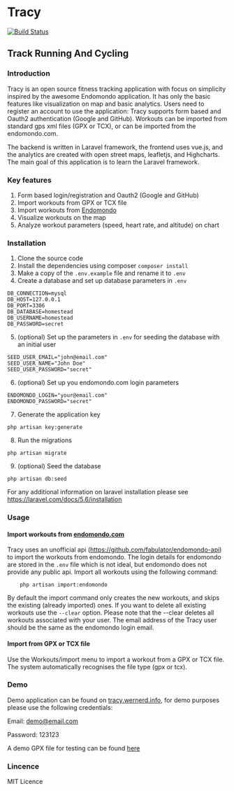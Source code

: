 # Tracy

[![Build Status](https://travis-ci.com/daniel-werner/tracy.svg?branch=master)](https://travis-ci.com/daniel-werner/tracy)

## Track Running And Cycling

### Introduction
Tracy is an open source fitness tracking application with focus on simplicity 
inspired by the awesome Endomondo application. 
It has only the basic features like visualization on map and basic analytics.
Users need to register an account to use the application: Tracy supports form
based and Oauth2 authentication (Google and GitHub).
Workouts can be imported from standard gps xml files (GPX or TCX), 
or can be imported from the endomondo.com.


The backend is written in Laravel framework, the frontend uses vue.js, and the analytics
are created with open street maps, leafletjs, and Highcharts.
The main goal of this application is to learn the Laravel framework.

### Key features
1. Form based login/registration and Oauth2 (Google and GitHub)
2. Import workouts from GPX or TCX file
3. Import workouts from [Endomondo](http://endomondo.com)
4. Visualize workouts on the map
5. Analyze workout parameters (speed, heart rate, and altitude) on chart

### Installation
1. Clone the source code
2. Install the dependencies using composer `composer install`
3. Make a copy of the `.env.example` file and rename it to `.env`
4. Create a database and set up database parameters in `.env`

```
DB_CONNECTION=mysql
DB_HOST=127.0.0.1
DB_PORT=3306
DB_DATABASE=homestead
DB_USERNAME=homestead
DB_PASSWORD=secret
```

5. (optional) Set up the parameters in `.env` for seeding the database with an initial
user

```
SEED_USER_EMAIL="john@email.com"
SEED_USER_NAME="John Doe"
SEED_USER_PASSWORD="secret"
```

6. (optional) Set up you endomondo.com login parameters

```
ENDOMONDO_LOGIN="your@email.com"
ENDOMONDO_PASSWORD="secret"
```

7. Generate the application key

 ```
 php artisan key:generate
 ```

8. Run the migrations

```
php artisan migrate
```

9. (optional) Seed the database

```
php artisan db:seed
```


For any additional information on laravel installation please see
https://laravel.com/docs/5.6/installation

### Usage
#### Import workouts from [endomondo.com](http://endomondo.com)
Tracy uses an unofficial api (https://github.com/fabulator/endomondo-api)
to import the workouts from endomondo. The login details for endomondo
are stored in the `.env` file which is not ideal, but endomondo does not
provide any public api. Import all workouts using the following command:
```
    php artisan import:endomondo
```

By default the import command only creates the new workouts, and skips the
 existing (already imported) ones. If you want to delete all existing workouts
 use the `--clear` option. Please note that the --clear deletes all workouts
 associated with your user. The email address of the Tracy user should be the same
 as the endomondo login email.

 #### Import from GPX or TCX file
 Use the Workouts/import menu to import a workout from a GPX or TCX file.
 The system automatically recognises the file type (gpx or tcx).


### Demo
Demo application can be found on [tracy.wernerd.info](http://tracy.wernerd.info),
for demo purposes please use the following credentials:


Email: demo@email.com


Password: 123123

A demo GPX file for testing can be found [here](https://www.mapbox.com/help/data/run.gpx)

### Lincence
MIT Licence
